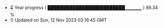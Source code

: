 - ⏳ Year progress { █████████████████████████▁▁▁▁▁ } 86.34 %
- ⏰ Updated on Sun, 12 Nov 2023 03:16:45 GMT

